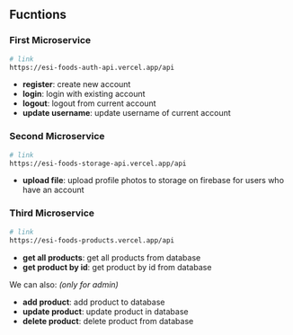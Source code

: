## Fucntions

### First Microservice

```bash
# link
https://esi-foods-auth-api.vercel.app/api

```

- **register**: create new account
- **login**: login with existing account
- **logout**: logout from current account
- **update username**: update username of current account

### Second Microservice

```bash
# link
https://esi-foods-storage-api.vercel.app/api

```

- **upload file**: upload profile photos to storage on firebase for users who have an account

### Third Microservice

```bash
# link
https://esi-foods-products.vercel.app/api

```

- **get all products**: get all products from database
- **get product by id**: get product by id from database

We can also: _(only for admin)_

- **add product**: add product to database
- **update product**: update product in database
- **delete product**: delete product from database
